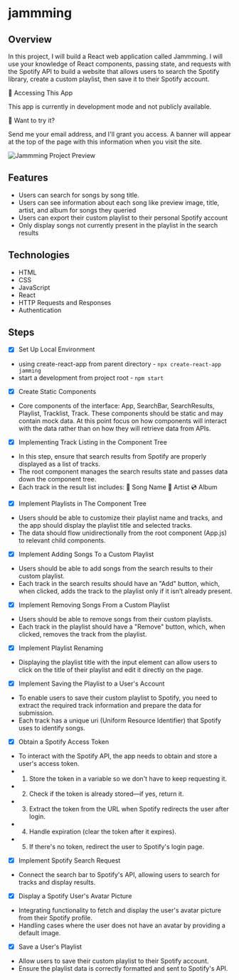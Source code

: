 # jammming

## Overview

In this project, I will build a React web application called Jammming. I will use your knowledge of React components, passing state, and requests with the Spotify API to build a website that allows users to search the Spotify library, create a custom playlist, then save it to their Spotify account.

🚀 Accessing This App

This app is currently in development mode and not publicly available.

🔹 Want to try it?

Send me your email address, and I'll grant you access.
A banner will appear at the top of the page with this information when you visit the site.

![Jammming Project Preview](https://static-assets.codecademy.com/Courses/react/projects/previews/jamming-project-four-three-preview.gif)

## Features

- Users can search for songs by song title.
- Users can see information about each song like preview image, title, artist, and album for songs they queried
- Users can export their custom playlist to their personal Spotify account
- Only display songs not currently present in the playlist in the search results

## Technologies

- HTML
- CSS
- JavaScript
- React
- HTTP Requests and Responses
- Authentication

## Steps

- [x] Set Up Local Environment
- using create-react-app from parent directory - `npx create-react-app jamming`
- start a development from project root - `npm start`

- [x] Create Static Components
- Core components of the interface: App, SearchBar, SearchResults, Playlist, Tracklist, Track. These components should be static and may contain mock data. At this point focus on how components will interact with the data rather than on how they will retrieve data from APIs.

- [x] Implementing Track Listing in the Component Tree
- In this step, ensure that search results from Spotify are properly displayed as a list of tracks.
- The root component manages the search results state and passes data down the component tree.
- Each track in the result list includes: 🎵 Song Name 🎤 Artist 💿 Album

- [x] Implement Playlists in The Component Tree
- Users should be able to customize their playlist name and tracks, and the app should display the playlist title and selected tracks.
- The data should flow unidirectionally from the root component (App.js) to relevant child components.

- [x] Implement Adding Songs To a Custom Playlist
- Users should be able to add songs from the search results to their custom playlist.
- Each track in the search results should have an "Add" button, which, when clicked, adds the track to the playlist only if it isn’t already present.

- [x] Implement Removing Songs From a Custom Playlist
- Users should be able to remove songs from their custom playlists.
- Each track in the playlist should have a "Remove" button, which, when clicked, removes the track from the playlist.

- [x] Implement Playlist Renaming
- Displaying the playlist title with the input element can allow users to click on the title of their playlist and edit it directly on the page.

- [x] Implement Saving the Playlist to a User's Account
- To enable users to save their custom playlist to Spotify, you need to extract the required track information and prepare the data for submission.
- Each track has a unique uri (Uniform Resource Identifier) that Spotify uses to identify songs.

- [x] Obtain a Spotify Access Token
- To interact with the Spotify API, the app needs to obtain and store a user's access token.
- 1. Store the token in a variable so we don't have to keep requesting it.
- 2. Check if the token is already stored—if yes, return it.
- 3. Extract the token from the URL when Spotify redirects the user after login.
- 4. Handle expiration (clear the token after it expires).
- 5. If there's no token, redirect the user to Spotify's login page.

- [x] Implement Spotify Search Request
- Connect the search bar to Spotify's API, allowing users to search for tracks and display results.

- [x] Display a Spotify User's Avatar Picture
- Integrating functionality to fetch and display the user's avatar picture from their Spotify profile.
- Handling cases where the user does not have an avatar by providing a default image.

- [x] Save a User's Playlist
- Allow users to save their custom playlist to their Spotify account.
- Ensure the playlist data is correctly formatted and sent to Spotify's API.

[def]: /public/jamming-project-four-three-preview.gif
